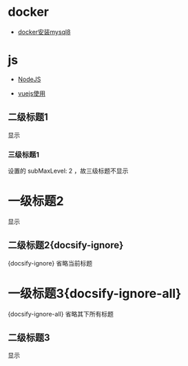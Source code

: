 

# docker

- [docker安装mysql8](/zh-cn/docker/docker安装mysql8.md)

# js

- [NodeJS](/zh-cn/js/NodeJS.md)

- [vuejs使用](/zh-cn/vuejs.md)

## 二级标题1

显示

### 三级标题1

设置的 subMaxLevel: 2 ，故三级标题不显示

# 一级标题2

显示

## 二级标题2{docsify-ignore}

{docsify-ignore} 省略当前标题

# 一级标题3{docsify-ignore-all}

{docsify-ignore-all} 省略其下所有标题

## 二级标题3

显示

